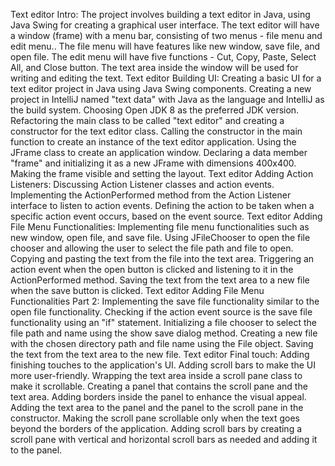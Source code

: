 Text editor Intro:
The project involves building a text editor in Java, using Java Swing for creating a graphical user interface.
The text editor will have a window (frame) with a menu bar, consisting of two menus - file menu and edit menu..
The file menu will have features like new window, save file, and open file.
The edit menu will have five functions - Cut, Copy, Paste, Select All, and Close button.
The text area inside the window will be used for writing and editing the text.
Text editor Building UI:
Creating a basic UI for a text editor project in Java using Java Swing components.
Creating a new project in IntelliJ named "text data" with Java as the language and IntelliJ as the build system.
Choosing Open JDK 8 as the preferred JDK version.
Refactoring the main class to be called "text editor" and creating a constructor for the text editor class.
Calling the constructor in the main function to create an instance of the text editor application.
Using the JFrame class to create an application window.
Declaring a data member "frame" and initializing it as a new JFrame with dimensions 400x400.
Making the frame visible and setting the layout.
Text editor Adding Action Listeners:
Discussing Action Listener classes and action events.
Implementing the ActionPerformed method from the Action Listener interface to listen to action events.
Defining the action to be taken when a specific action event occurs, based on the event source.
Text editor Adding File Menu Functionalities:
Implementing file menu functionalities such as new window, open file, and save file.
Using JFileChooser to open the file chooser and allowing the user to select the file path and file to open.
Copying and pasting the text from the file into the text area.
Triggering an action event when the open button is clicked and listening to it in the ActionPerformed method.
Saving the text from the text area to a new file when the save button is clicked.
Text editor Adding File Menu Functionalities Part 2:
Implementing the save file functionality similar to the open file functionality.
Checking if the action event source is the save file functionality using an "if" statement.
Initializing a file chooser to select the file path and name using the show save dialog method.
Creating a new file with the chosen directory path and file name using the File object.
Saving the text from the text area to the new file.
Text editor Final touch:
Adding finishing touches to the application's UI.
Adding scroll bars to make the UI more user-friendly.
Wrapping the text area inside a scroll pane class to make it scrollable.
Creating a panel that contains the scroll pane and the text area.
Adding borders inside the panel to enhance the visual appeal.
Adding the text area to the panel and the panel to the scroll pane in the constructor.
Making the scroll pane scrollable only when the text goes beyond the borders of the application.
Adding scroll bars by creating a scroll pane with vertical and horizontal scroll bars as needed and adding it to the panel.
